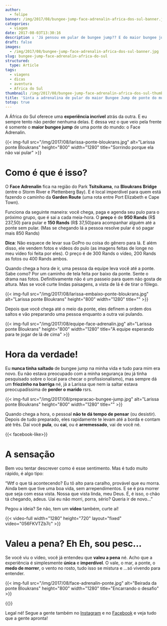 ```yaml
---
author:
  - felipe
banner: /img/2017/08/bungee-jump-face-adrenalin-africa-dos-sul-banner.jpg
categories:
  - viagem
date: 2017-08-03T13:30:16
description : 'Já pensou em pular de bungee jump?? E do maior bungee jump de ponte do mundo?? O Face Adrenalin fica na África do Sul na ponte Bloukrans. Lá você... '
draft: false
images:
  - /img/2017/08/bungee-jump-face-adrenalin-africa-dos-sul-banner.jpg
slug: bungee-jump-face-adrenalin-africa-do-sul
structured:
  type: Article
tags:
  - viagens
  - dicas
  - aventura
  - Africa do Sul
thumbnail: /img/2017/08/bungee-jump-face-adrenalin-africa-dos-sul-thumb.jpg
title: 'Sinta a adrenalina de pular do maior Bungee Jump de ponte do mundo!'
totop: true
---
```


A África do Sul oferece uma **experiência incrível** atrás da outra. E eu sempre tento não perder nenhuma delas. E dessa vez o que veio pela frente é somente o **maior bungee jump** de uma ponte do mundo: o Face Adrenalin. 

{{< img-full src="/img/2017/08/larissa-ponte-bloukrans.jpg" alt="Larissa ponte Bloukrans"  height="800" width="1280" title="Sorrindo porque ela não vai pular" >}}

# Como é que é isso?
O **Face Adrenalin** fica na região do Park **Tsitsikama**, na **Bloukrans Bridge** (entre o Storm River e Plettenberg Bay). E é local imperdível para quem está fazendo o caminho da **Garden Route** (uma rota entre Port Elizabeth e Cape Town). 

Funciona da seguinte maneira: você chega, paga e agenda seu pulo para o próximo grupo, que é sai a cada meia-hora. O **preço** é de **950 Rands** (R$ 237,50) para pular e **150 Rands** (R$ 37,50)para acompanhar alguém até a ponte sem pular. (Mas se chegando lá a pessoa resolve pular é só pagar mais 850 Rands)

**Dica**: Não esquece de levar sua GoPro ou coisa do gênero para lá. E além disso, ele vendem fotos e vídeos do pulo (as imagens feitas de longe no meu vídeo foi feita por eles). O preço é de 300 Rands o vídeo, 200 Rands as fotos ou 400 Rands ambos.

Quando chega a hora de ir, uma pessoa da equipe leva você até a ponte. Sabe como? Por um caminho de tela feita por baixo da ponte. Sente o drama nas fotos. Definitivamente não é um passeio para quem não gosta de altura. Mas se você curte lindas paisagens, a vista de lá é de tirar o fôlego.

{{< img-full src="/img/2017/08/larissa-embaixo-ponte-bloukrans.jpg" alt="Larissa ponte Bloukrans"  height="800" width="1280" title="" >}}

Depois que você chega até o meio da ponte, eles definem a ordem dos saltos e vão preparando uma pessoa enquanto a outra vai pulando. 

{{< img-full src="/img/2017/08/equipe-face-adrenalin.jpg" alt="Larissa ponte Bloukrans"  height="800" width="1280" title="A equipe esperando para te jogar de lá de cima" >}}

# Hora da verdade!
Eu **nunca tinha saltado** de bungee jump na minha vida e tudo para mim era novo. Eu não estava preocupado com a minha segurança (eu já tinha pesquisado sobre o local para checar o profissionalismo), mas sempre dá um **friozinho na barriga** né, já a Larissa que nem ia saltar estava preocupadíssima de **perder o marido** rsrs.

{{< img-full src="/img/2017/08/preparacao-bungee-jump.jpg" alt="Larissa ponte Bloukrans"  height="800" width="1280" title="" >}}

Quando chega a hora, o pessoal **não te dá tempo de pensar** (ou desistir). Depois de tudo preparado, eles rapidamente te levam até a borda e contam até três. Daí você **pula**, ou **cai**, ou é **arremessado**, vai de você né.

{{< facebook-like>}}

# A sensação

Bem vou tentar descrever como é esse sentimento. Mas é tudo muito rápido, é algo tipo:

“Wtf  o que tá acontecendo? 
Eu tô alto para caralho, provável que eu morra. 
Ainda bem que tive uma boa vida, sem arrependimentos. 
E se é pra morrer que seja com essa vista. 
Nossa que vista linda, meu Deus. 
É, é isso, o chão tá chegando, adeus. 
Uai eu não morri, porra, sério? 
Queria ir de novo…”

Pegou a ideia? Se não, tem um **vídeo** também, curte aí!

{{< video-full width="1280" height="720" layout="fixed" video="056FKVTZb7c" >}}

# Valeu a pena? Eh Eh, sou pesc...

Se você viu o vídeo, você já entendeu que **valeu a pena** né. Acho que a experiência é simplesmente **única** e **imperdível**. O vale, o mar, a ponte, o **medo de morrer**, o vento no rosto, tudo isso se mistura e …só vivendo para entender.

{{< img-full src="/img/2017/08/face-adrenalin-ponte.jpg" alt="Beirada da ponte Bloukrans"  height="800" width="1280" title="Encarrando o desafio" >}}

{{<subscribe>}}

Legal né! Segue a gente também no [Instagram](https://www.instagram.com/casaldebacontudo/) e no [Facebook](https://www.facebook.com/debacontudo) e veja tudo que a gente apronta!